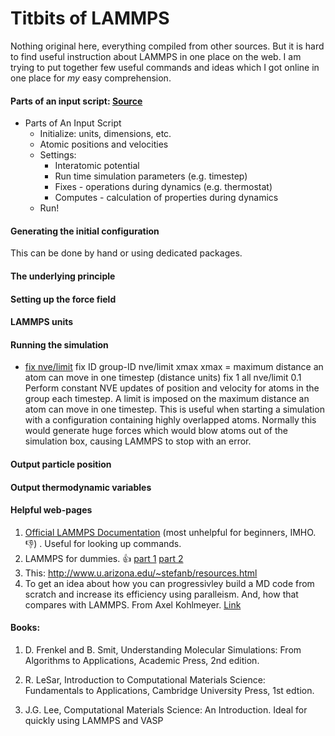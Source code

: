 # Titbits of LAMMPS
Nothing original here, everything compiled from other sources. But it is hard to find
useful instruction about LAMMPS in one place on the web. I am trying to put together 
few useful commands and ideas which I got online in one place for *my* easy comprehension.

#### Parts of an input script: [Source](http://www.u.arizona.edu/~stefanb/Files/HPCTutorials/MD-lammps-Final.pdf)
* Parts of An Input Script
  * Initialize: units, dimensions, etc.
  * Atomic positions and velocities
  * Settings:
    * Interatomic potential
    * Run time simulation parameters (e.g. timestep)
    * Fixes - operations during dynamics (e.g. thermostat)
    * Computes - calculation of properties during dynamics
  * Run!

#### Generating the initial configuration

This can be done by hand or using dedicated packages.

#### The underlying principle

#### Setting up the force field 

#### LAMMPS units 

#### Running the simulation  
* [fix nve/limit](http://lammps.sandia.gov/doc/fix_nve_limit.html) 
fix ID group-ID nve/limit xmax
xmax = maximum distance an atom can move in one timestep (distance units)
fix 1 all nve/limit 0.1
Perform constant NVE updates of position and velocity for atoms in the group each timestep. A limit is imposed on the maximum distance an atom can move in one timestep. This is useful when starting a simulation with a configuration containing highly overlapped atoms. Normally this would generate huge forces which would blow atoms out of the simulation box, causing LAMMPS to stop with an error.
#### Output particle position 

#### Output thermodynamic variables 

#### Helpful web-pages 
1. [Official LAMMPS Documentation](http://lammps.sandia.gov/doc/Manual.html) (most unhelpful for beginners, IMHO. :-1:) . Useful for looking up commands.
2. LAMMPS for dummies. :+1:
[part 1](http://wp.df.uba.ar/gebi/wp-content/uploads/sites/9/2016/06/lammps.pdf)
[part 2](http://wp.df.uba.ar/gebi/wp-content/uploads/sites/9/2016/06/ferlammps.pdf)
3. This: http://www.u.arizona.edu/~stefanb/resources.html
4. To get an idea about how you can progressivley build a MD code from scratch and increase its 
efficiency using paralleism. And, how that compares with LAMMPS. From Axel Kohlmeyer. [Link](https://docs.google.com/viewer?a=v&pid=sites&srcid=ZGVmYXVsdGRvbWFpbnxha29obG1leXxneDo0YTNhZTUwMzU2NTIzNzYy)

#### Books:
1. D. Frenkel and B. Smit, Understanding Molecular Simulations: From  Algorithms to Applications, Academic Press, 2nd edition. 

2. R. LeSar, Introduction to Computational Materials Science: Fundamentals to Applications, Cambridge University Press, 1st edtion. 

3. J.G. Lee, Computational Materials Science: An Introduction. Ideal for quickly using LAMMPS and VASP
